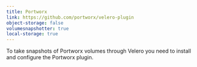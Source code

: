 ```yaml
---
title: Portworx
link: https://github.com/portworx/velero-plugin
object-storage: false
volumesnapshotter: true
local-storage: true
---
```

To take snapshots of Portworx volumes through Velero you need to install and configure the Portworx plugin.
